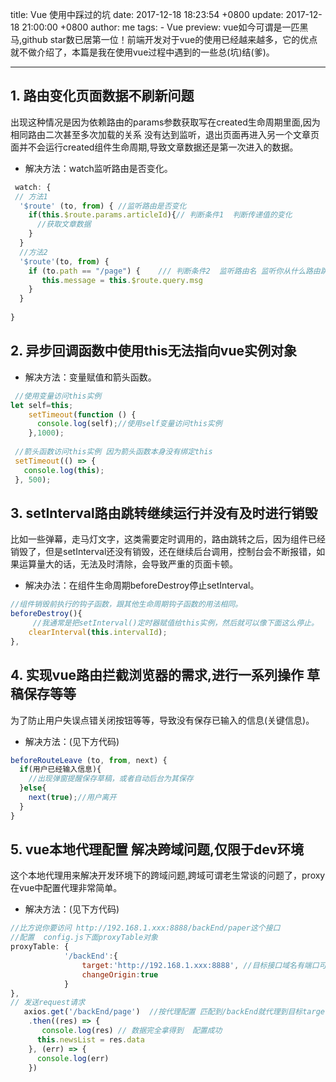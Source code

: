 title: Vue 使用中踩过的坑
date: 2017-12-18 18:23:54 +0800
update: 2017-12-18 21:00:00 +0800
author: me
tags:
    - Vue
preview: vue如今可谓是一匹黑马,github star数已居第一位！前端开发对于vue的使用已经越来越多，它的优点就不做介绍了，本篇是我在使用vue过程中遇到的一些总(坑)结(爹)。

---
## 1. 路由变化页面数据不刷新问题
出现这种情况是因为依赖路由的params参数获取写在created生命周期里面,因为相同路由二次甚至多次加载的关系 没有达到监听，退出页面再进入另一个文章页面并不会运行created组件生命周期,导致文章数据还是第一次进入的数据。

- 解决方法：watch监听路由是否变化。

```js
 watch: {
 // 方法1
  '$route' (to, from) { //监听路由是否变化
    if(this.$route.params.articleId){// 判断条件1  判断传递值的变化
      //获取文章数据
    }
  }
  //方法2
  '$route'(to, from) {
    if (to.path == "/page") {    /// 判断条件2  监听路由名 监听你从什么路由跳转过来的
       this.message = this.$route.query.msg     
    }
  }
  
}
```

## 2. 异步回调函数中使用this无法指向vue实例对象
- 解决方法：变量赋值和箭头函数。

```js
 //使用变量访问this实例
let self=this;   
    setTimeout(function () {  
      console.log(self);//使用self变量访问this实例
    },1000);
    
 //箭头函数访问this实例 因为箭头函数本身没有绑定this
 setTimeout(() => { 
   console.log(this);
 }, 500);
 ```

## 3. setInterval路由跳转继续运行并没有及时进行销毁
比如一些弹幕，走马灯文字，这类需要定时调用的，路由跳转之后，因为组件已经销毁了，但是setInterval还没有销毁，还在继续后台调用，控制台会不断报错，如果运算量大的话，无法及时清除，会导致严重的页面卡顿。

- 解决办法：在组件生命周期beforeDestroy停止setInterval。

```js
//组件销毁前执行的钩子函数，跟其他生命周期钩子函数的用法相同。
beforeDestroy(){
     //我通常是把setInterval()定时器赋值给this实例，然后就可以像下面这么停止。
    clearInterval(this.intervalId);
},
```

## 4. 实现vue路由拦截浏览器的需求,进行一系列操作 草稿保存等等
为了防止用户失误点错关闭按钮等等，导致没有保存已输入的信息(关键信息)。

- 解决方法：(见下方代码)

```js
beforeRouteLeave (to, from, next) {
  if(用户已经输入信息){
    //出现弹窗提醒保存草稿，或者自动后台为其保存
  }else{
    next(true);//用户离开
  }
}
```

## 5. vue本地代理配置 解决跨域问题,仅限于dev环境
这个本地代理用来解决开发环境下的跨域问题,跨域可谓老生常谈的问题了，proxy 在vue中配置代理非常简单。

- 解决方法：(见下方代码)

```js
//比方说你要访问 http://192.168.1.xxx:8888/backEnd/paper这个接口
//配置  config.js下面proxyTable对象
proxyTable: {
            '/backEnd':{
                target:'http://192.168.1.xxx:8888', //目标接口域名有端口可以把端口也写上
                changeOrigin:true
            }
},
// 发送request请求
   axios.get('/backEnd/page')  //按代理配置 匹配到/backEnd就代理到目标target地址
    .then((res) => {
       console.log(res) // 数据完全拿得到  配置成功
      this.newsList = res.data
    }, (err) => {
      console.log(err)
    })
```